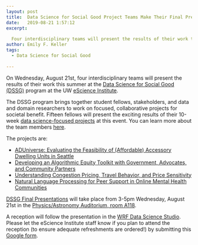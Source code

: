 ```yaml
---
layout: post
title:  Data Science for Social Good Project Teams Make Their Final Presentations 
date:   2019-08-21 1:57:12
excerpt:
  
  Four interdisciplinary teams will present the results of their work this summer at the UW eScience Institute's Data Science for Social Good program on August 21st.
author: Emily F. Keller
tags:
  - Data Science for Social Good
  
---
```


On Wednesday, August 21st, four interdisciplinary teams will present the results of their work this summer at the [Data Science for Social Good (DSSG)](https://escience.washington.edu/dssg/) program at the UW [eScience Institute](https://escience.washington.edu/).

The DSSG program brings together student fellows, stakeholders, and data and domain researchers to work on focused, collaborative projects for societal benefit. Fifteen fellows will present the exciting results of their 10-week [data science-focused projects](https://escience.washington.edu/2019-data-science-for-social-good-projects/) at this event. You can learn more about the team members [here](https://escience.washington.edu/data-science-for-social-good-teams-summer-2019/).

The projects are:
* [ADUniverse: Evaluating the Feasibility of (Affordable) Accessory Dwelling Units in Seattle](https://escience.washington.edu/team-develops-prototype-tool-on-accessory-dwelling-units-for-homeowners/)
* [Developing an Algorithmic Equity Toolkit with Government, Advocates, and Community Partners](https://escience.washington.edu/team-develops-algorithmic-equity-toolkit-at-data-science-for-social-good-program/)
* [Understanding Congestion Pricing, Travel Behavior, and Price Sensitivity](https://escience.washington.edu/data-science-for-social-good-team-analyzes-equity-of-congestion-pricing-on-interstate-405/)
* [Natural Language Processing for Peer Support in Online Mental Health Communities](https://escience.washington.edu/data-science-for-social-good-team-analyzes-peer-support-data-to-understand-helpfulness/)

[DSSG Final Presentations](https://escience.washington.edu/events/dssg-final-presentation/) will take place from 3-5pm Wednesday, August 21st in the [Physics/Astronomy Auditorium, room A118](https://escience.washington.edu/locations/physicsastronomy-auditorium-room-a118/). 

A reception will follow the presentation in the [WRF Data Science Studio](https://escience.washington.edu/about-us/visit-us/). Please let the eScience Institute staff know if you plan to attend the reception (to ensure adequate refreshments are ordered!) by submitting this [Google form](https://docs.google.com/forms/d/e/1FAIpQLSenOm6pM0pAS_6q7ZbuNdC1J7ArvFKIPUHN9oReoe4lTmUtzQ/viewform).
